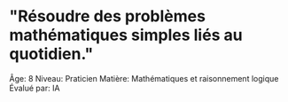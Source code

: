 # "Résoudre des problèmes mathématiques simples liés au quotidien."

Âge: 8
Niveau: Praticien
Matière: Mathématiques et raisonnement logique
Évalué par: IA